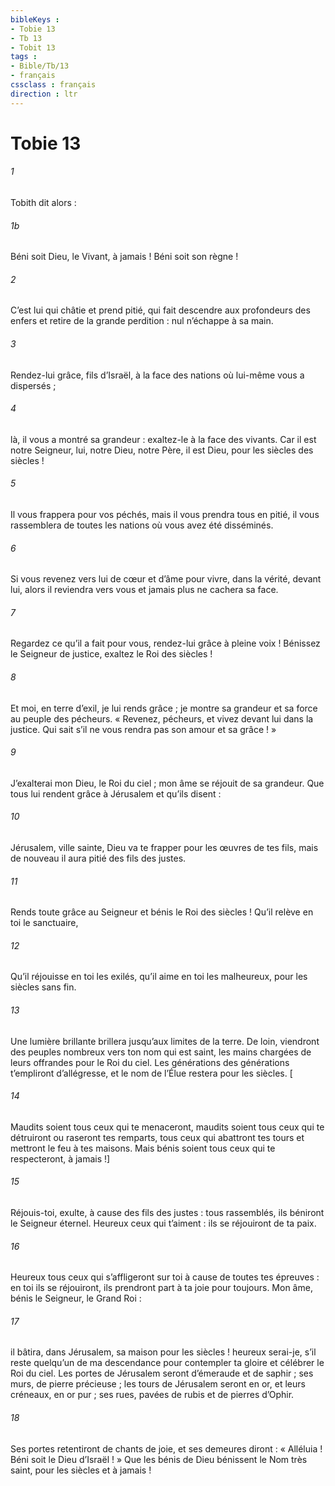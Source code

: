 ```yaml
---
bibleKeys : 
- Tobie 13
- Tb 13
- Tobit 13
tags : 
- Bible/Tb/13
- français
cssclass : français
direction : ltr
---
```


# Tobie 13

###### 1
Tobith dit alors :
###### 1b
Béni soit Dieu, le Vivant, à jamais !
Béni soit son règne !
###### 2
C’est lui qui châtie et prend pitié,
qui fait descendre aux profondeurs des enfers
et retire de la grande perdition :
nul n’échappe à sa main.
###### 3
Rendez-lui grâce, fils d’Israël, à la face des nations
où lui-même vous a dispersés ;
###### 4
là, il vous a montré sa grandeur :
exaltez-le à la face des vivants.
Car il est notre Seigneur,
lui, notre Dieu, notre Père,
il est Dieu, pour les siècles des siècles !
###### 5
Il vous frappera pour vos péchés,
mais il vous prendra tous en pitié,
il vous rassemblera de toutes les nations
où vous avez été disséminés.
###### 6
Si vous revenez vers lui de cœur et d’âme
pour vivre, dans la vérité, devant lui,
alors il reviendra vers vous
et jamais plus ne cachera sa face.
###### 7
Regardez ce qu’il a fait pour vous,
rendez-lui grâce à pleine voix !
Bénissez le Seigneur de justice,
exaltez le Roi des siècles !
###### 8
Et moi, en terre d’exil, je lui rends grâce ;
je montre sa grandeur et sa force
au peuple des pécheurs.
« Revenez, pécheurs,
et vivez devant lui dans la justice.
Qui sait s’il ne vous rendra pas
son amour et sa grâce ! »
###### 9
J’exalterai mon Dieu, le Roi du ciel ;
mon âme se réjouit de sa grandeur.
Que tous lui rendent grâce à Jérusalem
et qu’ils disent :
###### 10
Jérusalem, ville sainte,
Dieu va te frapper pour les œuvres de tes fils,
mais de nouveau il aura pitié des fils des justes.
###### 11
Rends toute grâce au Seigneur
et bénis le Roi des siècles !
Qu’il relève en toi le sanctuaire,
###### 12
Qu’il réjouisse en toi les exilés,
qu’il aime en toi les malheureux,
pour les siècles sans fin.
###### 13
Une lumière brillante brillera
jusqu’aux limites de la terre.
De loin, viendront des peuples nombreux
vers ton nom qui est saint,
les mains chargées de leurs offrandes
pour le Roi du ciel.
Les générations des générations t’empliront d’allégresse,
et le nom de l’Élue restera pour les siècles.
[
###### 14
Maudits soient tous ceux qui te menaceront,
maudits soient tous ceux qui te détruiront
ou raseront tes remparts,
tous ceux qui abattront tes tours
et mettront le feu à tes maisons.
Mais bénis soient tous ceux qui te respecteront,
à jamais !]
###### 15
Réjouis-toi, exulte, à cause des fils des justes :
tous rassemblés, ils béniront le Seigneur éternel.
Heureux ceux qui t’aiment :
ils se réjouiront de ta paix.
###### 16
Heureux tous ceux qui s’affligeront sur toi
à cause de toutes tes épreuves :
en toi ils se réjouiront,
ils prendront part à ta joie pour toujours.
Mon âme, bénis le Seigneur, le Grand Roi :
###### 17
il bâtira, dans Jérusalem, sa maison pour les siècles !
heureux serai-je, s’il reste quelqu’un de ma descendance
pour contempler ta gloire et célébrer le Roi du ciel.
Les portes de Jérusalem seront d’émeraude et de saphir ;
ses murs, de pierre précieuse ;
les tours de Jérusalem seront en or,
et leurs créneaux, en or pur ;
ses rues, pavées de rubis et de pierres d’Ophir.
###### 18
Ses portes retentiront de chants de joie,
et ses demeures diront : « Alléluia !
Béni soit le Dieu d’Israël ! »
Que les bénis de Dieu bénissent le Nom très saint,
pour les siècles et à jamais !
